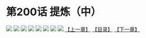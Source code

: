 # 第200话 提炼（中）
![](https://mhpic.xiaomingtaiji.net/comic/D/斗破苍穹拆分版/200话/1.jpg-zymk.middle.webp)
![](https://mhpic.xiaomingtaiji.net/comic/D/斗破苍穹拆分版/200话/2.jpg-zymk.middle.webp)
![](https://mhpic.xiaomingtaiji.net/comic/D/斗破苍穹拆分版/200话/3.jpg-zymk.middle.webp)
![](https://mhpic.xiaomingtaiji.net/comic/D/斗破苍穹拆分版/200话/4.jpg-zymk.middle.webp)
![](https://mhpic.xiaomingtaiji.net/comic/D/斗破苍穹拆分版/200话/5.jpg-zymk.middle.webp)
![](https://mhpic.xiaomingtaiji.net/comic/D/斗破苍穹拆分版/200话/6.jpg-zymk.middle.webp)
![](https://mhpic.xiaomingtaiji.net/comic/D/斗破苍穹拆分版/200话/7.jpg-zymk.middle.webp)
![](https://mhpic.xiaomingtaiji.net/comic/D/斗破苍穹拆分版/200话/8.jpg-zymk.middle.webp)
[【上一章】](./199.md)
[【目录】](./README.md)
[【下一章】](./201.md)
